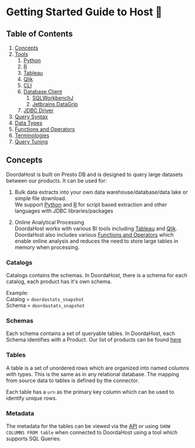 # Getting Started Guide to Host :robot:	


##  Table of Contents
1. [Concepts](#concepts)
2. [Tools](tools/README.md)
    1. [Python](tools/python.md#python)
    2. [R](tools/r.md#r)
    3. [Tableau](tools/tableau.md#tableau)
    4. [Qlik](tools/qlik.md#qlik-sense)
    5. [CLI](tools/cli.md#cli)
    6. [Database Client](tools/database-client.md#database-clients)
        1. [SQLWorkbenchJ](tools/database-client.md#sqlworkbenchj)
        2. [Jetbrains DataGrip](tools/database-client.md#jetbrains-datagrip)
    7. [JDBC Driver](tools/jdbc.md#jdbc-driver)
3. [Query Syntax](syntax/README.md#syntax)
4. [Data Types](dataTypes/README.md#supported-data-types)
5. [Functions and Operators](functionsOperators/README.md#functions-and-operators)
6. [Terminologies](terms/README.md#terms)
7. [Query Tuning](queryTuning/README.md#query-tuning)

## Concepts

DoordaHost is built on Presto DB and is designed to query large datasets between our products.
It can be used for:
1) Bulk data extracts into your own data warehouse/database/data lake or simple file download.   
    We support [Python](tools/python.md) and [R](tools/r.md) for script based extraction and other languages with JDBC libraries/packages

2) Online Analytical Processing   
    DoordaHost works with various BI tools including [Tableau](tools/tableau.md#tableau) and [Qlik](tools/qlik.md#qlik-sense).
    DoordaHost also includes various [Functions and Operators](functionsOperators/README.md#functions-and-operators) which enable 
    online analysis and reduces the need to store large tables in memory when processing. 

### Catalogs    
Catalogs contains the schemas. In DoordaHost, there is a schema for each catalog, each product has it's own schema. 

Example:   
    Catalog = `doordastats_snapshot`  
    Schema = `doordastats_snapshot`


### Schemas
Each schema contains a set of queryable tables. In DoordaHost, each Schema identifies with a Product. 
Our list of products can be found [here](terms/README.md#list-of-products)


### Tables
A table is a set of unordered rows which are organized into named columns with types. 
This is the same as in any relational database. The mapping from source data to tables is defined by the connector.

Each table has a `urn` as the primary key column which can be used to identify unique rows.

### Metadata

The metadata for the tables can be viewed via the [API](https://dev.doorda.com/#d906db60-4ad8-4e1c-96e2-22057ea39372) or using `SHOW COLUMNS FROM table` when connected to DoordaHost using a tool which supports SQL Queries.

 
